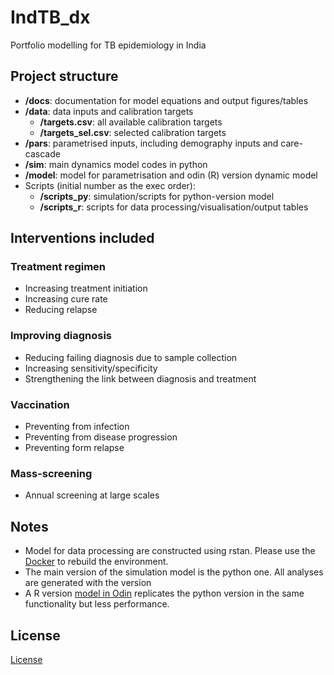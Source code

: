 # IndTB_dx
Portfolio modelling for TB epidemiology in India

## Project structure
- **/docs**: documentation for model equations and output figures/tables
- **/data**: data inputs and calibration targets
  - **/targets.csv**: all available calibration targets
  - **/targets_sel.csv**: selected calibration targets
- **/pars**: parametrised inputs, including demography inputs and care-cascade
- **/sim**: main dynamics model codes in python
- **/model**: model for parametrisation and odin (R) version dynamic model
- Scripts (initial number as the exec order):
  - **/scripts_py**: simulation/scripts for python-version model
  - **/scripts_r**: scripts for data processing/visualisation/output tables

## Interventions included

### Treatment regimen

- Increasing treatment initiation
- Increasing cure rate
- Reducing relapse

### Improving diagnosis

- Reducing failing diagnosis due to sample collection
- Increasing sensitivity/specificity
- Strengthening the link between diagnosis and treatment

### Vaccination

- Preventing from infection
- Preventing from disease progression
- Preventing form relapse

### Mass-screening

- Annual screening at large scales

## Notes

- Model for data processing are constructed using rstan. Please use the [Docker](docker-compose.yml) to rebuild the environment.
- The main version of the simulation model is the python one. All analyses are generated with the version
- A R version [model in Odin](model/tb.R) replicates the python version in the same functionality but less performance. 


## License
[License](LICENSE)



